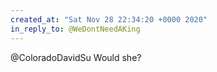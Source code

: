 ```yaml
---
created_at: "Sat Nov 28 22:34:20 +0000 2020"
in_reply_to: @WeDontNeedAKing
---
```


@ColoradoDavidSu Would she?